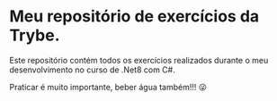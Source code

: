 # Meu repositório de exercícios da Trybe.

Este repositório contém todos os exercícios realizados durante o meu desenvolvimento no curso de .Net8 com C#.

Praticar é muito importante, beber água também!!! 😜
